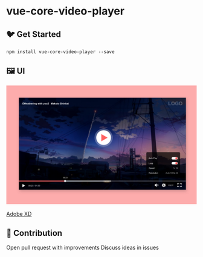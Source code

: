 # vue-core-video-player




## 🐦 Get Started

```
npm install vue-core-video-player --save
```

## 🖼 UI

<img src="./UI/ui.png">

[Adobe XD]('./vue-core-video-player-xd.xd')


## 💐 Contribution
Open pull request with improvements
Discuss ideas in issues

